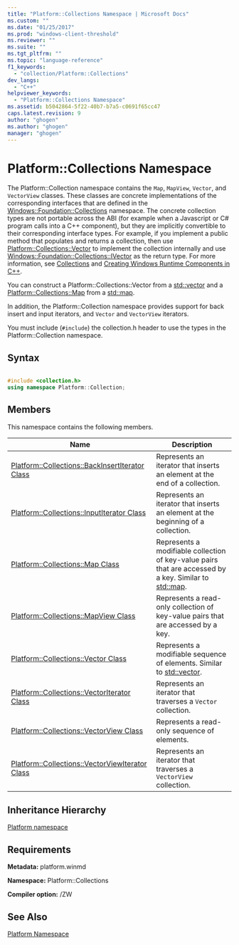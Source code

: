 ```yaml
---
title: "Platform::Collections Namespace | Microsoft Docs"
ms.custom: ""
ms.date: "01/25/2017"
ms.prod: "windows-client-threshold"
ms.reviewer: ""
ms.suite: ""
ms.tgt_pltfrm: ""
ms.topic: "language-reference"
f1_keywords: 
  - "collection/Platform::Collections"
dev_langs: 
  - "C++"
helpviewer_keywords: 
  - "Platform::Collections Namespace"
ms.assetid: b5042864-5f22-40b7-b7a5-c0691f65cc47
caps.latest.revision: 9
author: "ghogen"
ms.author: "ghogen"
manager: "ghogen"
---
```

# Platform::Collections Namespace
The Platform::Collection namespace contains the `Map`, `MapView`, `Vector`, and `VectorView` classes. These classes are concrete implementations of the corresponding interfaces that are defined in the [Windows::Foundation::Collections](http://go.microsoft.com/fwlink/p/?LinkId=262645) namespace. The concrete collection types are not portable across the ABI (for example when a Javascript or C# program calls into a C++ component), but they are implicitly convertible to their corresponding interface types. For example, if you implement a public method that populates and returns a collection, then use [Platform::Collections::Vector](../cppcx/platform-collections-vector-class.md) to implement the collection internally and use [Windows::Foundation::Collections::IVector](http://go.microsoft.com/fwlink/p/?LinkId=262410) as the return type. For more information, see [Collections](../cppcx/collections-c-cx.md) and [Creating Windows Runtime Components in C++](../Topic/Creating%20Windows%20Runtime%20Components%20in%20C++.md).  
  
 You can construct a Platform::Collections::Vector from a [std::vector](../standard-library/vector-class.md) and a [Platform::Collections::Map](../cppcx/platform-collections-map-class.md) from a [std::map](../standard-library/map-class.md).  
  
 In addition, the Platform::Collection namespace provides support for back insert and input iterators, and `Vector` and `VectorView` iterators.  
  
 You must include (`#include`) the collection.h header to use the types in the Platform::Collection namespace.  
  
## Syntax  
  
```cpp  
  
#include <collection.h>  
using namespace Platform::Collection;  
```  
  
## Members  
 This namespace contains the following members.  
  
|Name|Description|  
|----------|-----------------|  
|[Platform::Collections::BackInsertIterator Class](../cppcx/platform-collections-backinsertiterator-class.md)|Represents an iterator that inserts an element at the end of a collection.|  
|[Platform::Collections::InputIterator Class](../cppcx/platform-collections-inputiterator-class.md)|Represents an iterator that inserts an element at the beginning of a collection.|  
|[Platform::Collections::Map Class](../cppcx/platform-collections-map-class.md)|Represents a modifiable collection of key-value pairs that are accessed by a key. Similar to [std::map](../standard-library/map-class.md).|  
|[Platform::Collections::MapView Class](../cppcx/platform-collections-mapview-class.md)|Represents a read-only collection of key-value pairs that are accessed by a key.|  
|[Platform::Collections::Vector Class](../cppcx/platform-collections-vector-class.md)|Represents a modifiable sequence of elements. Similar to [std::vector](../standard-library/vector-class.md).|  
|[Platform::Collections::VectorIterator Class](../cppcx/platform-collections-vectoriterator-class.md)|Represents an iterator that traverses a `Vector` collection.|  
|[Platform::Collections::VectorView Class](../cppcx/platform-collections-vectorview-class.md)|Represents a read-only sequence of elements.|  
|[Platform::Collections::VectorViewIterator Class](../cppcx/platform-collections-vectorviewiterator-class.md)|Represents an iterator that traverses a `VectorView` collection.|  
  
## Inheritance Hierarchy  
 [Platform namespace](../cppcx/platform-namespace-c-cx.md)  
  
## Requirements  
 **Metadata:** platform.winmd  
  
 **Namespace:** Platform::Collections  
  
 **Compiler option:** /ZW  
  
## See Also  
 [Platform Namespace](../cppcx/platform-namespace-c-cx.md)